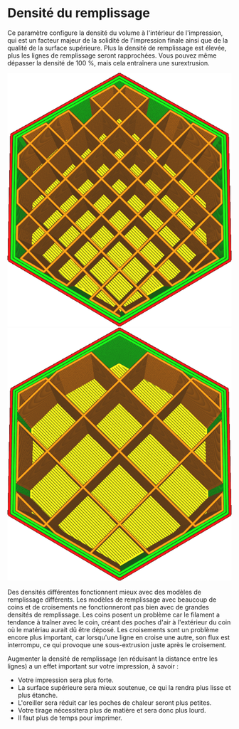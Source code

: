 Densité du remplissage
====
Ce paramètre configure la densité du volume à l'intérieur de l'impression, qui est un facteur majeur de la solidité de l'impression finale ainsi que de la qualité de la surface supérieure. Plus la densité de remplissage est élevée, plus les lignes de remplissage seront rapprochées. Vous pouvez même dépasser la densité de 100 %, mais cela entraînera une surextrusion.

![20% de densité](../../../articles/images/infill_sparse_density_high.png)
![10% de densité](../../../articles/images/infill_sparse_density_low.png)

Des densités différentes fonctionnent mieux avec des modèles de remplissage différents. Les modèles de remplissage avec beaucoup de coins et de croisements ne fonctionneront pas bien avec de grandes densités de remplissage. Les coins posent un problème car le filament a tendance à traîner avec le coin, créant des poches d'air à l'extérieur du coin où le matériau aurait dû être déposé. Les croisements sont un problème encore plus important, car lorsqu'une ligne en croise une autre, son flux est interrompu, ce qui provoque une sous-extrusion juste après le croisement.

Augmenter la densité de remplissage (en réduisant la distance entre les lignes) a un effet important sur votre impression, à savoir :
* Votre impression sera plus forte.
* La surface supérieure sera mieux soutenue, ce qui la rendra plus lisse et plus étanche.
* L'oreiller sera réduit car les poches de chaleur seront plus petites.
* Votre tirage nécessitera plus de matière et sera donc plus lourd.
* Il faut plus de temps pour imprimer.
